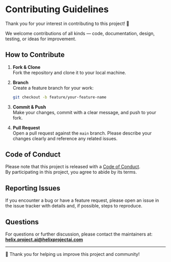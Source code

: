 # Contributing Guidelines

Thank you for your interest in contributing to this project! 🎉

We welcome contributions of all kinds — code, documentation, design, testing, or ideas for improvement.

## How to Contribute

1. **Fork & Clone**  
   Fork the repository and clone it to your local machine.

2. **Branch**  
   Create a feature branch for your work:  
   ```bash
   git checkout -b feature/your-feature-name
   ```

3. **Commit & Push**  
   Make your changes, commit with a clear message, and push to your fork.

4. **Pull Request**  
   Open a pull request against the `main` branch. Please describe your changes clearly and reference any related issues.

## Code of Conduct

Please note that this project is released with a [Code of Conduct](./CODE_OF_CONDUCT.md).  
By participating in this project, you agree to abide by its terms.

## Reporting Issues

If you encounter a bug or have a feature request, please open an issue in the issue tracker with details and, if possible, steps to reproduce.

## Questions

For questions or further discussion, please contact the maintainers at:  
**helix.project.ai@helixprojectai.com**

---

🙏 Thank you for helping us improve this project and community!
